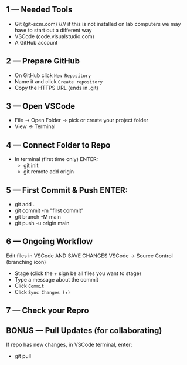 ## 1 — Needed Tools
* Git (git-scm.com) //// if this is not installed on lab computers we may have to start out a different way
* VSCode (code.visualstudio.com)
* A GitHub account

## 2 — Prepare GitHub
* On GitHub click `New Repository`
* Name it and click `Create repository`
* Copy the HTTPS URL (ends in .git)

## 3 — Open VSCode
* File → Open Folder → pick or create your project folder
* View → Terminal

## 4 — Connect Folder to Repo
* In terminal (first time only) ENTER:
    * git init
    * git remote add origin <paste-URL>

## 5 — First Commit & Push ENTER:
* git add .
* git commit -m "first commit"
* git branch -M main
* git push -u origin main

## 6 — Ongoing Workflow
Edit files in VSCode AND SAVE CHANGES
VSCode → Source Control (branching icon)
* Stage (click the + sign be all files you want to stage) 
* Type a message about the commit 
* Click `Commit` 
* Click `Sync Changes (↑)`

## 7 — Check your Repro

## BONUS — Pull Updates (for collaborating)
If repo has new changes, in VSCode terminal, enter: 
* git pull

